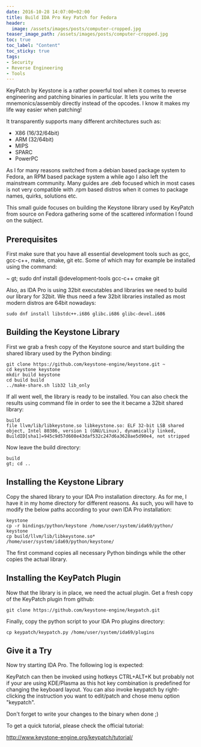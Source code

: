 ```yaml
---
date: 2016-10-28 14:07:00+02:00
title: Build IDA Pro Key Patch for Fedora
header:
  image: /assets/images/posts/computer-cropped.jpg
teaser_image_path: /assets/images/posts/computer-cropped.jpg
toc: true
toc_label: "Content"
toc_sticky: true
tags:
- Security
- Reverse Engineering
- Tools
---
```


KeyPatch by Keystone is a rather powerful tool when it comes to reverse engineering and patching binaries in particular. It lets you write the mnemonics/assembly directly instead of the opcodes. I know it makes my life way easier when patching!

It transparently supports many different architectures such as:

* X86 (16/32/64bit)
* ARM (32/64bit)
* MIPS
* SPARC
* PowerPC

As I for many reasons switched from a debian based package system to Fedora, an RPM based package system a while ago I also left the mainstream community. Many guides are .deb focused which in most cases is not very compatible with .rpm based distros when it comes to package names, quirks, solutions etc.

This small guide focuses on building the Keystone library used by KeyPatch from source on Fedora gathering some of the scattered information I found on the subject.

## Prerequisites

First make sure that you have all essential development tools such as gcc, gcc-c++, make, cmake, git etc. Some of which may for example be installed using the command:

~ gt; sudo dnf install @development-tools gcc-c++ cmake git

Also, as IDA Pro is using 32bit executables and libraries we need to build our library for 32bit. We thus need a few 32bit libraries installed as most modern distros are 64bit nowadays:

`sudo dnf install libstdc++.i686 glibc.i686 glibc-devel.i686`

## Building the Keystone Library

First we grab a fresh copy of the Keystone source and start building the shared library used by the Python binding:

```
git clone https://github.com/keystone-engine/keystone.git ~
cd keystone keystone
mkdir build keystone
cd build build
../make-share.sh lib32 lib_only
```

If all went well, the library is ready to be installed. You can also check the results using command file in order to see the it became a 32bit shared library:

```
build
file llvm/lib/libkeystone.so libkeystone.so: ELF 32-bit LSB shared object, Intel 80386, version 1 (GNU/Linux), dynamically linked, BuildID[sha1]=945c9d57d608e43daf532c247d6a3628ae5d90e4, not stripped
```

Now leave the build directory:

```
build
gt; cd ..
```

## Installing the Keystone Library

Copy the shared library to your IDA Pro installation directory. As for me, I have it in my home directory for different reasons. As such, you will have to modify the below paths according to your own IDA Pro installation:

```
keystone
cp -r bindings/python/keystone /home/user/system/ida69/python/ keystone
cp build/llvm/lib/libkeystone.so* /home/user/system/ida69/python/keystone/
```

The first command copies all necessary Python bindings while the other copies the actual library.


## Installing the KeyPatch Plugin

Now that the library is in place, we need the actual plugin. Get a fresh copy of the KeyPatch plugin from github:

```
git clone https://github.com/keystone-engine/keypatch.git
```

Finally, copy the python script to your IDA Pro plugins directory:


```
cp keypatch/keypatch.py /home/user/system/ida69/plugins
```

## Give it a Try

Now try starting IDA Pro. The following log is expected:

KeyPatch can then be invoked using hotkeys CTRL+ALT+K but probably not if your are using KDE/Plasma as this hot key combination is predefined for changing the keyboard layout. You can also invoke keypatch by right-clicking the instruction you want to edit/patch and chose menu option "keypatch".

Don't forget to write your changes to the binary when done ;)

To get a quick tutorial, please check the official tutorial:

http://www.keystone-engine.org/keypatch/tutorial/